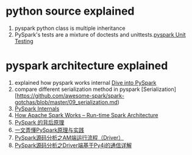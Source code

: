# python source explained #  
1. pyspark python class is multiple inheritance  
1. PySpark's tests are a mixture of doctests and unittests.[pyspark Unit Testing](https://cwiki.apache.org/confluence/display/SPARK/PySpark+Internals)    

# pyspark architecture explained #  
1. explained how pyspark works internal [Dive into PySpark](https://www.slideshare.net/mateuszbuskiewicz/dive-into-pyspark)  
1. compare different serialization method in pyspark [Serialization][https://github.com/awesome-spark/spark-gotchas/blob/master/09_serialization.md)
1. [PySpark Internals](https://cwiki.apache.org/confluence/display/SPARK/PySpark+Internals)  
1. [How Apache Spark Works – Run-time Spark Architecture](https://data-flair.training/blogs/how-apache-spark-works/)  
1. [PySpark 的背后原理](http://sharkdtu.com/posts/pyspark-internal.html)  
1. [一文弄懂PySpark原理与实践](https://blog.csdn.net/oTengYue/article/details/88417186)  
1. [PySpark源码分析之AM端运行流程（Driver）](https://blog.csdn.net/oTengYue/article/details/105379628)  
1. [PySpark源码分析之Driver端基于Py4j的通信详解](https://blog.csdn.net/oTengYue/article/details/106376108)  

